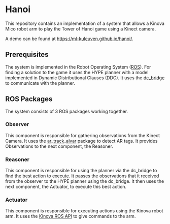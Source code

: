 # Hanoi

This repository contains an implementation of a system that allows a Kinova Mico robot arm to play the Tower of Hanoi game using a Kinect camera.

A demo can be found at https://ml-kuleuven.github.io/hanoi/.

## Prerequisites

The system is implemented in the Robot Operating System ([ROS](http://www.ros.org/)).
For finding a solution to the game it uses the HYPE planner with a model implemented in Dynamic Distributional Clauses (DDC).
It uses the [dc_bridge](https://bitbucket.org/dtai_robotics/dc_bridge/src/master/) to communicate with the planner.

## ROS Packages
The system consists of 3 ROS packages working together.

### Observer
This component is responsible for gathering observations from the Kinect Camera. It uses the [ar_track_alvar](http://wiki.ros.org/ar_track_alvar) package to detect AR tags.
It provides Observations to the next component, the Reasoner.

### Reasoner
This component is responsible for using the planner via the dc_bridge to find the best action to execute. It passes the observations that it received from the observer to the HYPE planner using the dc_bridge.
It then uses the next component, the Actuator, to execute this best action.

### Actuator
This component is responsible for executing actions using the Kinova robot arm.
It uses the [Kinova ROS API](https://github.com/Kinovarobotics/kinova-ros) to give commands to the arm.
